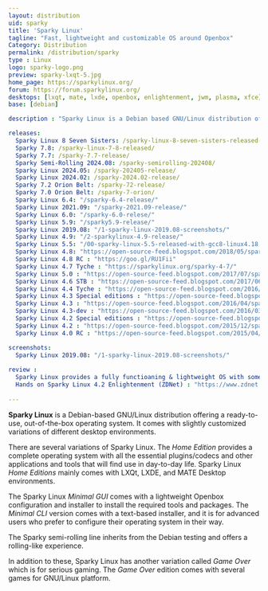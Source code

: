 ```yaml
---
layout: distribution
uid: sparky
title: 'Sparky Linux'
tagline: "Fast, lightweight and customizable OS around Openbox"
Category: Distribution
permalink: /distribution/sparky
type : Linux
logo: sparky-logo.png
preview: sparky-lxqt-5.jpg
home_page: https://sparkylinux.org/
forum: https://forum.sparkylinux.org/
desktops: [lxqt, mate, lxde, openbox, enlightenment, jwm, plasma, xfce]
base: [debian]

description : "Sparky Linux is a Debian based GNU/Linux distribution offering a ready to use, out of the box operating system. Stories, reviews and updates on Sparky Linux project."

releases:
  Sparky Linux 8 Seven Sisters: /sparky-linux-8-seven-sisters-released-based-on-debian-13-trixie/
  Sparky 7.8: /sparky-linux-7-8-released/
  Sparky 7.7: /sparky-7.7-release/
  Sparky Semi-Rolling 2024.08: /sparky-semirolling-202408/
  Sparky Linux 2024.05: /sparky-202405-release/
  Sparky Linux 2024.02: /sparky-2024.02-release/
  Sparky 7.2 Orion Belt: /sparky-72-release/
  Sparky 7.0 Orion Belt: /sparky-7-orion/
  Sparky Linux 6.4: "/sparky-6.4-release/"
  Sparky Linux 2021.09: "/sparky-2021.09-release/"
  Sparky Linux 6.0: "/sparky-6.0-relese/"
  Sparky Linux 5.9: "/sparky5.9-release/"
  Sparky Linux 2019.08: "/1-sparky-linux-2019.08-screenshots/"
  Sparky Linux 4.9: "/2-sparkylinux-4.9-release/"
  Sparky Linux 5.5: "/00-sparky-linux-5.5-released-with-gcc8-linux4.18.6-and-more/"
  Sparky Linux 4.8: "https://open-source-feed.blogspot.com/2018/05/sparky-linux-48-released-with-updated.html"
  Sparky Linux 4.8 RC : "https://goo.gl/RU1Fii"
  Sparky Linux 4.7 Tyche : "https://sparkylinux.org/sparky-4-7/"
  Sparky Linux 5.0 : "https://open-source-feed.blogspot.com/2017/07/sparky-linux-50-released-based-on.html"
  Sparky Linux 4.6 STB : "https://open-source-feed.blogspot.com/2017/06/sparky-linux-46-stb-is-available-now.html"
  Sparky Linux 4.4 Tyche : "https://open-source-feed.blogspot.com/2016/08/sparkylinux-44-tyche-released-in-5.html"
  Sparky Linux 4.3 Special editions : "https://open-source-feed.blogspot.com/2016/05/sparkylinux-43-special-editions.html"
  Sparky Linux 4.3 : "https://open-source-feed.blogspot.com/2016/04/sparkylinux-43-tyche-released-with.html"
  Sparky Linux 4.3-dev : "https://open-source-feed.blogspot.com/2016/03/sparky-linux-43-dev3-minimal-iso.html"
  Sparky Linux 4.2 Special editions : "https://open-source-feed.blogspot.com/2015/12/sparkylinux-42-special-editions-released.html"
  Sparky Linux 4.2 : "https://open-source-feed.blogspot.com/2015/12/sparkylinux-42-tyche-released.html"
  Sparky Linux 4.0 RC : "https://open-source-feed.blogspot.com/2015/04/sparkylinux-40-rc-released.html"

screenshots:
  Sparky Linux 2019.08: "/1-sparky-linux-2019.08-screenshots/"
  
review :
  Sparky Linux provides a fully functioaning & lightweight OS with some glitches (Distrowatch) : "https://distrowatch.com/weekly.php?issue=20171113#sparky"
  Hands on Sparky Linux 4.2 Enlightenment (ZDNet) : "https://www.zdnet.com/article/hands-on-sparky-linux-4-2-enlightenment/"
  
---
```

**Sparky Linux** is a Debian-based GNU/Linux distribution offering a ready-to-use, out-of-the-box operating system. It comes with slightly customized variations of different desktop environments.

There are several variations of Sparky Linux. The *Home Edition* provides a complete operating system with all the essential plugins/codecs and other applications and tools that will find use in day-to-day life. Sparky Linux *Home Editions* mainly comes with LXQt, LXDE, and MATE Desktop environments.

The Sparky Linux *Minimal GUI* comes with a lightweight Openbox configuration and installer to install the required tools and packages. The *Minimal CLI* version comes with a text-based installer, and it is for advanced users who prefer to configure their operating system in their way.

The Sparky semi-rolling line inherits from the Debian testing and offers a rolling-like experience.

In addition to these, Sparky Linux has another variation called *Game Over* which is for serious gaming. The *Game Over* edition comes with several games for GNU/Linux platform.